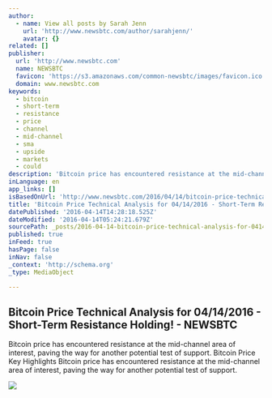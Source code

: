 ```yaml
---
author:
  - name: View all posts by Sarah Jenn
    url: 'http://www.newsbtc.com/author/sarahjenn/'
    avatar: {}
related: []
publisher:
  url: 'http://www.newsbtc.com'
  name: NEWSBTC
  favicon: 'https://s3.amazonaws.com/common-newsbtc/images/favicon.ico'
  domain: www.newsbtc.com
keywords:
  - bitcoin
  - short-term
  - resistance
  - price
  - channel
  - mid-channel
  - sma
  - upside
  - markets
  - could
description: 'Bitcoin price has encountered resistance at the mid-channel area of interest, paving the way for another potential test of support. Bitcoin Price Key Highlights Bitcoin price has encountered resistance at the mid-channel area of interest, paving the way for another potential test of support.'
inLanguage: en
app_links: []
isBasedOnUrl: 'http://www.newsbtc.com/2016/04/14/bitcoin-price-technical-analysis-04142016-short-term-resistance-holding/'
title: 'Bitcoin Price Technical Analysis for 04/14/2016 - Short-Term Resistance Holding! - NEWSBTC'
datePublished: '2016-04-14T14:28:18.525Z'
dateModified: '2016-04-14T05:24:21.679Z'
sourcePath: _posts/2016-04-14-bitcoin-price-technical-analysis-for-04142016-short-term.md
published: true
inFeed: true
hasPage: false
inNav: false
_context: 'http://schema.org'
_type: MediaObject

---
```

<article style=""><h1>Bitcoin Price Technical Analysis for 04/14/2016 - Short-Term Resistance Holding! - NEWSBTC</h1><p>Bitcoin price has encountered resistance at the mid-channel area of interest, paving the way for another potential test of support. Bitcoin Price Key Highlights Bitcoin price has encountered resistance at the mid-channel area of interest, paving the way for another potential test of support.</p><img src="http://s3.amazonaws.com/main-newsbtc-images/2016/04/14045746/160414_btcusd.png" /></article>